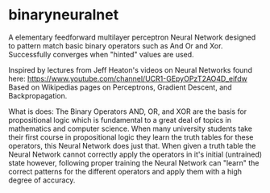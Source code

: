 # binaryneuralnet
 A elementary feedforward multilayer perceptron Neural Network designed to pattern match basic binary operators such as And Or and Xor. Successfully converges when "hinted" values are used.

 Inspired by lectures from Jeff Heaton's videos on Neural Networks found here: https://www.youtube.com/channel/UCR1-GEpyOPzT2AO4D_eifdw
 Based on Wikipedias pages on Perceptrons, Gradient Descent, and Backpropagation.

What is does:
The Binary Operators AND, OR, and XOR are the basis for propositional logic which is fundamental to a great deal of topics in mathematics and computer science. When many university students take their first course in propositional logic they learn the truth tables for these operators, this Neural Network does just that. When given a truth table the Neural Network cannot correctly apply the operators in it's initial (untrained) state however, following proper training the Neural Network can "learn" the correct patterns for the different operators and apply them with a high degree of accuracy.  
